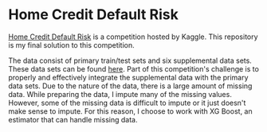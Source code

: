 # Home Credit Default Risk
[Home Credit Default Risk](https://www.kaggle.com/c/home-credit-default-risk) is a competition hosted by Kaggle. This repository is my final solution to this competition.

The data consist of primary train/test sets and six supplemental data sets. These data sets can be found [here](https://www.kaggle.com/c/home-credit-default-risk/data). Part of this competition's challenge is to properly and effectively integrate the supplemental data with the primary data sets. Due to the nature of the data, there is a large amount of missing data. While preparing the data, I impute many of the missing values. However, some of the missing data is difficult to impute or it just doesn't make sense to impute. For this reason, I choose to work with XG Boost, an estimator that can handle missing data. 
